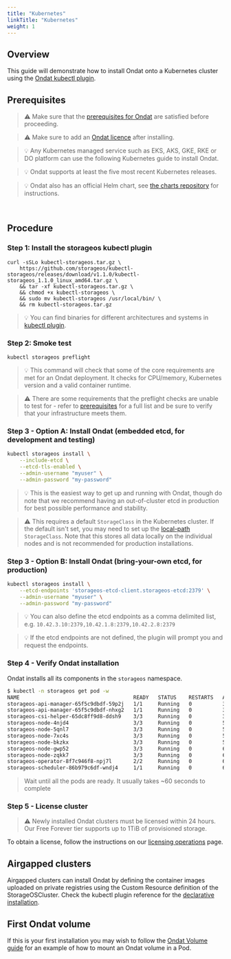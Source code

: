 ```yaml
---
title: "Kubernetes"
linkTitle: "Kubernetes"
weight: 1
---
```

## Overview

This guide will demonstrate how to install Ondat onto a Kubernetes cluster using the [Ondat kubectl plugin](/docs/reference/kubectl-plugin/).

## Prerequisites

> ⚠️ Make sure that the
> [prerequisites for Ondat](/docs/prerequisites) are
> satisfied before proceeding.

> ⚠️ Make sure to add an [Ondat licence](/docs/operations/licensing/) after installing.

> 💡 Any Kubernetes managed service such as EKS, AKS, GKE, RKE or DO
> platform can use the following Kubernetes guide to install Ondat.

> 💡 Ondat supports at least the five most recent Kubernetes releases.

> 💡 Ondat also has an official Helm chart, see [the charts repository](https://github.com/ondat/charts/tree/main/charts/ondat-operator) for instructions.

&nbsp;

## Procedure

### Step 1: Install the storageos kubectl plugin

```
curl -sSLo kubectl-storageos.tar.gz \
    https://github.com/storageos/kubectl-storageos/releases/download/v1.1.0/kubectl-storageos_1.1.0_linux_amd64.tar.gz \
    && tar -xf kubectl-storageos.tar.gz \
    && chmod +x kubectl-storageos \
    && sudo mv kubectl-storageos /usr/local/bin/ \
    && rm kubectl-storageos.tar.gz
```

> 💡 You can find binaries for different architectures and systems in [kubectl
> plugin](https://github.com/storageos/kubectl-storageos/releases).

### Step 2: Smoke test

```
kubectl storageos preflight
```

> 💡 This command will check that some of the core requirements are met for
> an Ondat deployment. It checks for CPU/memory, Kubernetes version
> and a valid container runtime.

> ⚠️ There are some requirements that the preflight checks are unable to
> test for - refer to [prerequisites](/docs/prerequisites) for a full list
> and be sure to verify that your infrastructure meets them.

### Step 3 - Option A: Install Ondat (embedded etcd, for development and testing)

```bash
kubectl storageos install \
    --include-etcd \
    --etcd-tls-enabled \
    --admin-username "myuser" \
    --admin-password "my-password"
```

> 💡 This is the easiest way to get up and running with Ondat, though
> do note that we recommend having an out-of-cluster etcd
> in production for best possible performance and stability.

> ⚠️ This requires a default `StorageClass` in the Kubernetes cluster.
> If the default isn't set, you may need to set up the [local-path](https://raw.githubusercontent.com/rancher/local-path-provisioner/v0.0.21/deploy/local-path-storage.yaml)
> `StorageClass`. Note that this stores all data locally on the individual
> nodes and is not recommended for production installations.

### Step 3 - Option B: Install Ondat (bring-your-own etcd, for production)

```bash
kubectl storageos install \
    --etcd-endpoints 'storageos-etcd-client.storageos-etcd:2379' \
    --admin-username "myuser" \
    --admin-password "my-password"
```

> 💡 You can also define the etcd endpoints as a comma delimited list, e.g. `10.42.3.10:2379,10.42.1.8:2379,10.42.2.8:2379`

> 💡 If the etcd endpoints are not defined, the plugin will prompt you and
> request the endpoints.

### Step 4 - Verify Ondat installation

Ondat installs all its components in the `storageos` namespace.

```bash
$ kubectl -n storageos get pod -w
NAME                                     READY   STATUS    RESTARTS   AGE
storageos-api-manager-65f5c9dbdf-59p2j   1/1     Running   0          36s
storageos-api-manager-65f5c9dbdf-nhxg2   1/1     Running   0          36s
storageos-csi-helper-65dc8ff9d8-ddsh9    3/3     Running   0          36s
storageos-node-4njd4                     3/3     Running   0          55s
storageos-node-5qnl7                     3/3     Running   0          56s
storageos-node-7xc4s                     3/3     Running   0          52s
storageos-node-bkzkx                     3/3     Running   0          58s
storageos-node-gwp52                     3/3     Running   0          62s
storageos-node-zqkk7                     3/3     Running   0          62s
storageos-operator-8f7c946f8-npj7l       2/2     Running   0          64s
storageos-scheduler-86b979c6df-wndj4     1/1     Running   0          64s
```

> Wait until all the pods are ready. It usually takes ~60 seconds to complete

### Step 5 - License cluster

> ⚠️ Newly installed Ondat clusters must be licensed within 24 hours. Our Free Forever tier supports up to 1TiB of provisioned storage.

To obtain a license, follow the instructions on our [licensing operations](/docs/operations/licensing) page.

## Airgapped clusters

Airgapped clusters can install Ondat by defining the container images uploaded
on private registries using the Custom Resource definition of the
StorageOSCluster. Check the kubectl plugin reference for the
[declarative installation](/docs/reference/kubectl-plugin#declarative-installation).

## First Ondat volume

If this is your first installation you may wish to follow the [Ondat Volume guide](/docs/operations/firstpvc) for an example of how
to mount an Ondat volume in a Pod.
